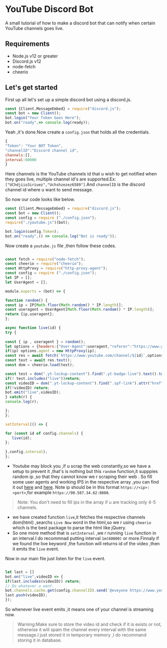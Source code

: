 # YouTube Discord Bot
A small tutorial of how to make a discord bot that can notify when certain YouTube channels goes live.

## Requirements
- Node.js v12 or greater
- Discord.js v12
- node-fetch
- cheerio


## Let's get started 
First up all let's set up a simple discord bot using a discord.js.
```js
const {Client,MessageEmbed} = require("discord.js");
const bot = new Client();
bot.login("Your Token Goes Here");
bot.on("ready",=> console.log(ready));

```
Yeah ,it's done.Now create a `config.json` that holds all the credentials.
```js
{
"Token": "Your BOT Token",
"channelID":"Discord channel id",
channels:[],
interval:60000
}
```
Here channels is the YouTube channels id that u wish to get notified when they goes live, multiple channel id's are supported.Ex: `["UChdjiio3iriuez","Uchshzezez6589"]`.And `channelID` is the discord channel id where u want to send message.

So now our code looks like below.
```js
const {Client,MessageEmbed} = require("discord.js");
const bot = new Client();
const config = require ("./config.json");
require("./youtube.js")(bot);

bot.login(config.Token);
bot.on("ready",() => console.log("Bot is ready"));
```
Now create a `youtube.js` file ,then follow these codes.

```js 

const fetch = require("node-fetch");
const cheerio = require("cheerio");
const HttpProxy = require("http-proxy-agent");
const config = require ("./config.json");
let IP = [];
let UserAgent = [];

module.exports = (bot) => {

function random() {
const ip = IP[Math.floor(Math.random() * IP.length)];
const useragent = UserAgent[Math.floor(Math.random() * IP.length)];
return {ip,useragent};
};

async function live(id) {
try {
  
const { ip , useragent } = random();
let options = {headers:{"User-Agent":useragent,"referer":"https://www.google.com"}};
if(ip) options.agent = new HttpProxy(ip);
const res = await fetch(`https://www.youtube.com/channel/${id}`,options);
const text = await res.text();
const dom = cheerio.load(text);

const test = dom(".yt-lockup-content").find(".yt-badge-live").text().toLowerCase();
if(! test.includes("live"))return;
const videoID = dom(".yt-lockup-content").find(".spf-link").attr("href").split("=")[1];
if(!videoID) return; 
bot.emit("live",videoID);
} catch(r) {
console.log(r);

};
};

setInterval(() => {

for (const id of config.channels) {
   live(id);
};
  
},config.interval);
};


```
- Youtube may block you ,if u scrap the web constantly,so we have a setup to prevent it ,that's is nothing but this `random` function,it supppies random ip ,so that they cannot know we r scraping their web . So fill some user agents and working IPS in the respective array ,you can find it out [here](https://deviceatlas.com/blog/list-of-user-agent-strings#desktop) and [here](https://free-proxy-list.net/). Note ip should be in this format `https://<ip>:<port>`,for example `https://90.587.34.62:8080`.
> Note: You don't need to fill ips in the array if u are tracking only 4-5 channels.
 
- we have created function `live`,it fetches the respective channels dom(html) ,searchs `Live Now` word in the html,so we r using `cheerio` which is the best package to parse the html like jQuery.
- So one more method that is `setInterval` ,we r running `live` function in an interval.I do recommnad putting interval `1m(60000)` or more.Finnaly if we found the live keyword ,the function will returns id of the video ,then it emits the `live` event.

Now in our main file just listen for the `live` event.
```js

let last = []
bot.on("live",videoID => {
if(last.includes(videoID)) return;
// Do whatever u want.
bot.channels.cache.get(config.channelID).send(`@eveyone https://www.youtube.com/watch?v=${videoID}`);
last.push(videoID);
});
```

So whenever live event emits ,it means one of your channel is streaming now.
> Warning:Make sure to store the video id and check if it is exists or not, otherwise
it will spam the channel every interval with the same message.I just stored it in temporary memory ,I do recommand storing it in database.

